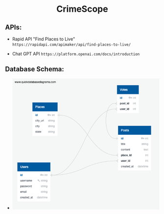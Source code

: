 # <div style="text-align:center;">CrimeScope</div>

## APIs:

- Rapid API "Find Places to Live" `https://rapidapi.com/apimaker/api/find-places-to-live/`

- Chat GPT API `https://platform.openai.com/docs/introduction`

## Database Schema:

- <img src="static/images/QuickDBD-CrimeScope.png"/>
